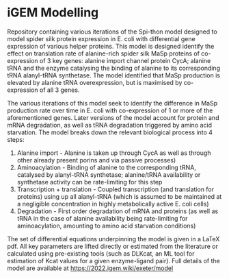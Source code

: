 # iGEM Modelling
Repository containing various iterations of the Spi-thon model designed to model spider silk protein expression in E. coli with differential gene expression of various helper proteins. This model is designed identify the effect on translation rate of alanine-rich spider silk MaSp proteins of co-expression of 3 key genes: alanine import channel protein CycA; alanine tRNA and the enzyme catalysing the binding of alanine to its corresponding tRNA alanyl-tRNA synthetase. The model identified that MaSp production is elevated by alanine tRNA overexpression, but is maximised by co-expression of all 3 genes. 

The various iterations of this model seek to identify the difference in MaSp production rate over time in E. coli with co-expression of 1 or more of the aforementioned genes. Later versions of the model account for protein and mRNA degradation, as well as tRNA degradation triggered by amino acid starvation. The model breaks down the relevant biological process into 4 steps: 
1) Alanine import - Alanine is taken up through CycA as well as through other already present porins and via passive processes)
2) Aminoacylation - Binding of alanine to the corresponding tRNA, catalysed by alanyl-tRNA synthetase; alanine/tRNA availability or synthetase activity can be rate-limiting for this step
3) Transcription + translation - Coupled transcription (and translation for proteins) using up all alanyl-tRNA (which is assumed to be maintained at a negligible concentration in highly metabolically active E. coli cells)
4) Degradation - First order degradation of mRNA and proteins (as well as tRNA in the case of alanine availability being rate-limiting for aminoacylation, amounting to amino acid starvation conditions)

The set of differential equations underpinning the model is given in a LaTeX pdf. All key parameters are lifted directly or estimated from the literature or calculated using pre-existing tools (such as DLKcat, an ML tool for estimation of Kcat values for a given enzyme-ligand pair). Full details of the model are available at https://2022.igem.wiki/exeter/model
